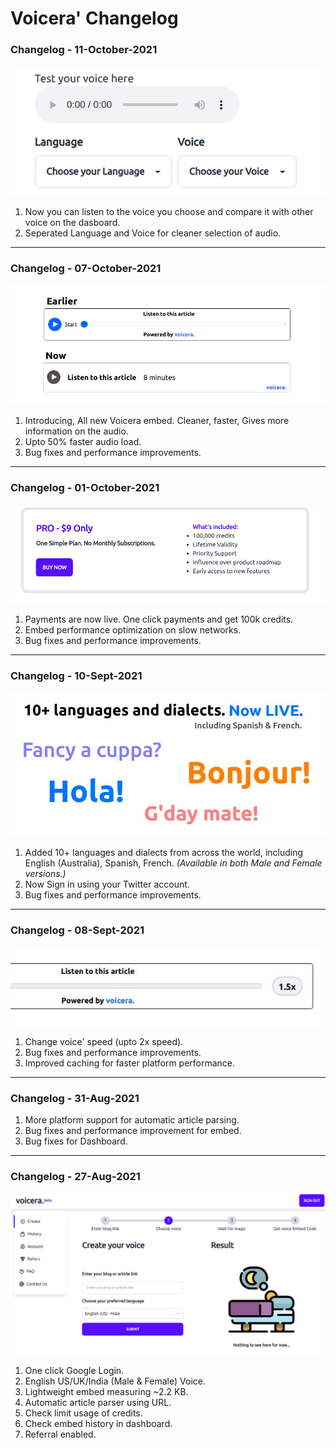 # Voicera' Changelog

### **Changelog - 11-October-2021**
![Changelog Image](/images/11oct2021.png)
1. Now you can listen to the voice you choose and compare it with other voice on the dasboard.
2. Seperated Language and Voice for cleaner selection of audio.
---

### **Changelog - 07-October-2021**
![Changelog Image](/images/new-embed.png)
1. Introducing, All new Voicera embed. Cleaner, faster, Gives more information on the audio.
2. Upto 50% faster audio load.
3. Bug fixes and performance improvements.
---

### **Changelog - 01-October-2021**
![Changelog Image](/images/payments.png)
1. Payments are now live. One click payments and get 100k credits.
2. Embed performance optimization on slow networks.
3. Bug fixes and performance improvements.
---

### **Changelog - 10-Sept-2021**
![Changelog Image](/images/language.png)
1. Added 10+ languages and dialects from across the world, including English (Australia), Spanish, French. *(Available in both Male and Female versions.)*
2. Now Sign in using your Twitter account.
3. Bug fixes and performance improvements.
---
### **Changelog - 08-Sept-2021**
![Changelog Image](/images/speed.png)
1. Change voice' speed (upto 2x speed).
2. Bug fixes and performance improvements.
3. Improved caching for faster platform performance.
---
### **Changelog - 31-Aug-2021**
1. More platform support for automatic article parsing.
2. Bug fixes and performance improvement for embed.
3. Bug fixes for Dashboard.
---
### **Changelog - 27-Aug-2021**
![Changelog Image](/images/dashboard.png)
1. One click Google Login.
2. English US/UK/India (Male & Female) Voice.
3. Lightweight embed measuring ~2.2 KB.
4. Automatic article parser using URL.
5. Check limit usage of credits.
6. Check embed history in dashboard.
7. Referral enabled.
